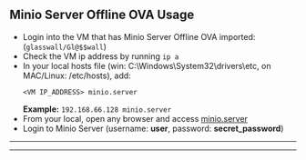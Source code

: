 ## Minio Server Offline OVA Usage

- Login into the VM that has Minio Server Offline OVA imported: (`glasswall/Gl@$$wall`)
- Check the VM ip address by running `ip a`
- In your local hosts file (win: C:\Windows\System32\drivers\etc, on MAC/Linux: /etc/hosts), add:
    ```
    <VM IP_ADDRESS> minio.server
    ```
    **Example:** `192.168.66.128 minio.server`
- From your local, open any browser and access [minio.server](http://minio.server)
- Login to Minio Server (username: **user**, password: **secret_password**)

---
---